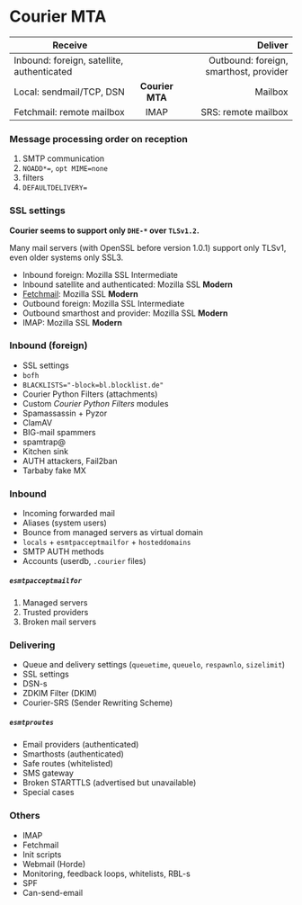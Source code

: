# Courier MTA


| Receive                                  |       |                                Deliver |
| ---------------------------------------- | :---: | -------------------------------------: |
| Inbound: foreign, satellite, authenticated |     | Outbound: foreign, smarthost, provider |
| Local: sendmail/TCP, DSN       | **Courier MTA** |                                Mailbox |
| Fetchmail: remote mailbox      |      IMAP       |                    SRS: remote mailbox |


### Message processing order on reception

1. SMTP communication
1. `NOADD*=`, `opt MIME=none`
1. filters
1. `DEFAULTDELIVERY=`

### SSL settings

**Courier seems to support only `DHE-*` over `TLSv1.2`.**

Many mail servers (with OpenSSL before version 1.0.1) support only TLSv1, even older systems only SSL3.

- Inbound foreign: Mozilla SSL Intermediate
- Inbound satellite and authenticated: Mozilla SSL **Modern**
- [Fetchmail](http://www.fetchmail.info/fetchmail-man.html#8): Mozilla SSL **Modern**
- Outbound foreign: Mozilla SSL Intermediate
- Outbound smarthost and provider: Mozilla SSL **Modern**
- IMAP: Mozilla SSL **Modern**


### Inbound (foreign)

- SSL settings
- `bofh`
- `BLACKLISTS="-block=bl.blocklist.de"`
- Courier Python Filters (attachments)
- Custom *Courier Python Filters* modules
- Spamassassin + Pyzor
- ClamAV
- BIG-mail spammers
- spamtrap@
- Kitchen sink
- AUTH attackers, Fail2ban
- Tarbaby fake MX

### Inbound

- Incoming forwarded mail
- Aliases (system users)
- Bounce from managed servers as virtual domain
- `locals` + `esmtpacceptmailfor` + `hosteddomains`
- SMTP AUTH methods
- Accounts (userdb, `.courier` files)

##### `esmtpacceptmailfor`

1. Managed servers
2. Trusted providers
3. Broken mail servers

### Delivering

- Queue and delivery settings (`queuetime`, `queuelo`, `respawnlo`, `sizelimit`)
- SSL settings
- DSN-s
- ZDKIM Filter (DKIM)
- Courier-SRS (Sender Rewriting Scheme)

##### `esmtproutes`

- Email providers (authenticated)
- Smarthosts (authenticated)
- Safe routes (whitelisted)
- SMS gateway
- Broken STARTTLS (advertised but unavailable)
- Special cases

### Others

- IMAP
- Fetchmail
- Init scripts
- Webmail (Horde)
- Monitoring, feedback loops, whitelists, RBL-s
- SPF
- Can-send-email
